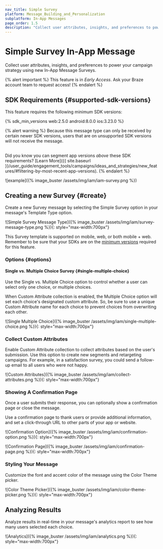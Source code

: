 ```yaml
---
nav_title: Simple Survey
platform: Message_Building_and_Personalization
subplatform: In-App Messages
page_order: 1.5
description: "Collect user attributes, insights, and preferences to power your campaign strategy using new In-App Message Surveys."
---
```


# Simple Survey In-App Message

Collect user attributes, insights, and preferences to power your campaign strategy using new In-App Message Surveys.

{% alert important %}
This feature is in _Early Access_. Ask your Braze account team to request access!
{% endalert %}

## SDK Requirements {#supported-sdk-versions}

This feature requires the following minimum SDK versions:

{% sdk_min_versions web:2.5.0 android:8.0.0 ios:3.23.0 %}

{% alert warning %}
Because this message type can only be received by certain newer SDK versions, users that are on unsupported SDK versions will not receive the message. <br><br>

Did you know you can segment app versions _above_ these SDK requirements? [Learn More]({{ site.baseurl }}/user_guide/engagement_tools/campaigns/ideas_and_strategies/new_features/#filtering-by-most-recent-app-versions).
{% endalert %}

![example]({% image_buster /assets/img/iam/iam-survey.png %})

## Creating a new Survey {#create}

Create a new Survey message by selecting the Simple Survey option in your message's Template Type option.

![Simple Survey Message Type]({% image_buster /assets/img/iam/survey-message-type.png %}){: style="max-width:700px"}

This Survey template is supported on mobile, web, or both mobile + web. Remember to be sure that your SDKs are on the [minimum versions](#supported-sdk-versions) required for this feature.

### Options {#options}

#### Single vs. Multiple Choice Survey {#single-multiple-choice}

Use the Single vs. Multiple Choice option to control whether a user can select only one choice, or multiple choices.

When Custom Attribute collection is enabled, the Multiple Choice option will set each choice's designated custom attribute. So, be sure to use a unique Custom Attribute name for each choice to prevent choices from overwriting each other.

![Single Multiple Choice]({% image_buster /assets/img/iam/single-multiple-choice.png %}){: style="max-width:700px"}

### Collect Custom Attributes

Enable Custom Attribute collection to collect attributes based on the user's submission. Use this option to create new segments and retargeting campaigns. For example, in a satisfaction survey, you could send a follow-up email to all users who were not happy.

![Custom Attributes]({% image_buster /assets/img/iam/collect-attributes.png %}){: style="max-width:700px"}

### Showing A Confirmation Page

Once a user submits their response, you can optionally show a confirmation page or close the message.

Use a confirmation page to thank users or provide additional information, and set a click-through URL to other parts of your app or website.

![Confirmation Option]({% image_buster /assets/img/iam/confirmation-option.png %}){: style="max-width:700px"}

![Confirmation Page]({% image_buster /assets/img/iam/confirmation-page.png %}){: style="max-width:700px"}

### Styling Your Message

Customize the font and accent color of the message using the Color Theme picker.

![Color Theme Picker]({% image_buster /assets/img/iam/color-theme-picker.png %}){: style="max-width:700px"}

## Analyzing Results

Analyze results in real-time in your message's analytics report to see how many users selected each choice.

![Analytics]({% image_buster /assets/img/iam/analytics.png %}){: style="max-width:700px"}

 <!-- Retargeting Using Custom Attributes -->
